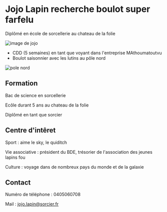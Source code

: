 # Jojo Lapin recherche boulot super farfelu 

 Diplômé en école de sorcellerie au chateau de la folie 

![image de jojo](https://fr.shopping.rakuten.com/photo/853216761_L.jpg)
 
 - CDD (5 semaines) en tant que voyant dans l'entreprise MAthoumatoutvu
 - Boulot saisonnier avec les lutins au pôle nord 

![pole nord](https://tf1pro.com/sites/default/files/thumbnails/image/elfe_1.jpg)

## Formation 

 Bac de science en sorcellerie

 Ecôle durant 5 ans au chateau de la folie

 Diplômé en tant que sorcier 

## Centre d'intêret 

 Sport : aime le sky, le quiditch

 Vie associative : président du BDE, trésorier de l'association des jeunes lapins fou
 
 Culture : voyage dans de nombreux pays du monde et de la galaxie 

## Contact

Numéro de téléphone : 0405060708

Mail : jojo.lapin@sorcier.fr


